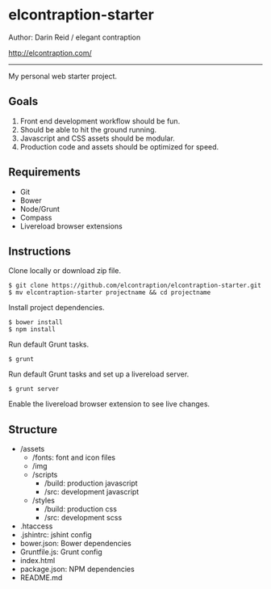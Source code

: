 # elcontraption-starter
Author: Darin Reid / elegant contraption

http://elcontraption.com/
* * *

My personal web starter project.

## Goals
1. Front end development workflow should be fun.
1. Should be able to hit the ground running.
1. Javascript and CSS assets should be modular.
1. Production code and assets should be optimized for speed.

## Requirements
* Git
* Bower
* Node/Grunt
* Compass
* Livereload browser extensions

## Instructions
Clone locally or download zip file.
```
$ git clone https://github.com/elcontraption/elcontraption-starter.git
$ mv elcontraption-starter projectname && cd projectname
```

Install project dependencies.
```
$ bower install
$ npm install
```

Run default Grunt tasks.
```
$ grunt
```

Run default Grunt tasks and set up a livereload server.
```
$ grunt server
```

Enable the livereload browser extension to see live changes.

## Structure
* /assets
    * /fonts: font and icon files
    * /img
    * /scripts
        * /build: production javascript
        * /src: development javascript
    * /styles
        * /build: production css
        * /src: development scss
* .htaccess
* .jshintrc: jshint config
* bower.json: Bower dependencies
* Gruntfile.js: Grunt config
* index.html
* package.json: NPM dependencies
* README.md